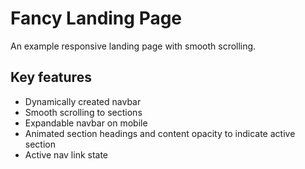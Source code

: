 # Fancy Landing Page

An example responsive landing page with smooth scrolling.

## Key features

- Dynamically created navbar
- Smooth scrolling to sections
- Expandable navbar on mobile
- Animated section headings and content opacity to indicate active section
- Active nav link state
